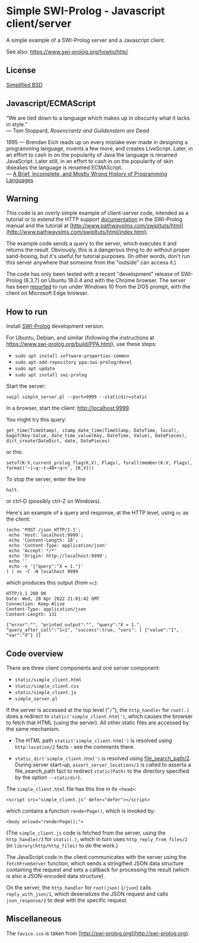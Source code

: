 # Simple SWI-Prolog - Javascript client/server

A simple example of a SWI-Prolog server and a Javascript client.

See also: https://www.swi-prolog.org/howto/http/

## License
[Simplified BSD](LICENSE)

## Javascript/ECMAScript

“We are tied down to a language which makes up in obscurity what it lacks in style.”
<br/>— Tom Stoppard, _Rosencrantz and Guildenstern are Dead_

1995 — Brendan Eich reads up on every mistake ever made in designing a
programming language, invents a few more, and creates
LiveScript. Later, in an effort to cash in on the popularity of Java
the language is renamed JavaScript. Later still, in an effort to cash
in on the popularity of skin diseases the language is renamed
ECMAScript.
<br/>— [A Brief, Incomplete, and Mostly Wrong History of Programming Languages](http://james-iry.blogspot.com/2009/05/brief-incomplete-and-mostly-wrong.html)

## Warning

This code is an overly simple example of client-server code, intended
as a tutorial or to extend the HTTP support
[documentation](https://www.swi-prolog.org/pldoc/doc_for?object=section(%27packages/http.html%27))
in the SWI-Prolog manual and the tutorial at
[http://www.pathwayslms.com/swipltuts/html](http://www.pathwayslms.com/swipltuts/html/index.html).

The example code sends a query to the server, which executes it and
returns the result. Obviously, this is a dangerous thing to do without
proper sand-boxing, but it's useful for tutorial purposes. (In other
words, don't run this server anywhere that someone from the "outside"
can access it.)

The code has only been tested with a recent "development" release of
SWI-Prolog (8.3.7) on Ubuntu 18.0.4 and with the Chrome browser. The
server has been
[reported](https://swi-prolog.discourse.group/t/simple-prolog-server-with-javascript-client/2898/2)
to run under Windows 10 from the DOS prompt, with the client on
Microsoft Edge browser.

## How to run

Install [SWI-Prolog](http://www.swi-prolog.org/Download.html) development version.

For Ubuntu, Debian, and similar (following the instructions at https://www.swi-prolog.org/build/PPA.html), use these steps:

* `sudo apt install software-properties-common`
* `sudo apt-add-repository ppa:swi-prolog/devel`
* `sudo apt update`
* `sudo apt install swi-prolog`

Start the server:

    swipl simple_server.pl --port=9999 --staticdir=static

In a browser, start the client: [http://localhost:9999](http://localhost:9999).

You might try this query:

    get_time(TimeStamp), stamp_date_time(TimeStamp, DateTime, local), bagof(Key-Value, date_time_value(Key, DateTime, Value), DatePieces), dict_create(DateDict, date, DatePieces)

or this:

    setof(K:V,current_prolog_flag(K,V), Flags), forall(member(K:V, Flags), format('~|~q:~t~40+~q~n', [K,V]))

To stop the server, enter the line
```
halt.
```
or ctrl-D (possibly ctrl-Z on Windows).

Here's an example of a query and response, at the HTTP level, using `nc` as the client:
```
(echo 'POST /json HTTP/1.1';
 echo 'Host: localhost:9999';
 echo 'Content-Length: 18';
 echo 'Content-Type: application/json'
 echo 'Accept: */*'
 echo 'Origin: http://localhost:9999';
 echo ''
 echo -n '{"query":"X = 1."}'
) | nc -C -N localhost 9999

```
which produces this output (from `nc`):
```
HTTP/1.1 200 OK
Date: Wed, 20 Apr 2022 21:01:42 GMT
Connection: Keep-Alive
Content-Type: application/json
Content-Length: 131

{"error":"", "printed_output":"", "query":"X = 1.", "query_after_call":"1=1", "success":true, "vars": [ {"value":"1", "var":"X"} ]}
```

## Code overview

There are three client components and one server component:

* `static/simple_client.html`
* `static/simple_client.css`
* `static/simple_client.js`
* `simple_server.pl`

If the server is accessed at the top level ("`/`"), the `http_handler`
for `root(.)` does a redirect to `static('simple_client.html')`, which
causes the browser to fetch that HTML (using the server). All other
static files are accessed by the same mechanism.

*  The HTML path `static('simple_client.html')` is resolved
   using `http:location/2` facts - see the comments there.

*  `static_dir('simple_client.html')` is resolved using
   [file_search_path/2](https://www.swi-prolog.org/pldoc/man?predicate=file_search_path/2).
   During server start-up, `assert_server_locations/1` is called
   to asserta a file_search_path fact to redirect `static(Path)` to
   the directory specified by the option `--staticdir`).

The `simple_client.html` file has this line in its `<head>`:

    <script src="simple_client.js" defer="defer"></script>

which contains a function `renderPage()`, which is invoked by:


    <body onload="renderPage();">

(The `simple_client.js` code is fetched from the server, using the
`http_handler/3` for `static(.)`, which in turn uses
`http_reply_from_files/2` (in `library(http/http_files)` to do the
work.)

The JavaScript code in the client communicates with the server using
the `fetchFromServer` function, which sends a stringified JSON data
structure containing the request and sets a callback for processing
the result (which is also a JSON-encoded data structure).

On the server, the `http_handler` for `root(json)` (`/json`) calls
`reply_with_json/1`, which deserializes the JSON request and calls
`json_response/2` to deal with the specific request.


## Miscellaneous

The `favico.ico` is taken from [http://swi-prolog.org](http://swi-prolog.org).
